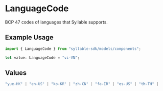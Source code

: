 # LanguageCode

BCP 47 codes of languages that Syllable supports.

## Example Usage

```typescript
import { LanguageCode } from "syllable-sdk/models/components";

let value: LanguageCode = "vi-VN";
```

## Values

```typescript
"yue-HK" | "en-US" | "ko-KR" | "zh-CN" | "fa-IR" | "es-US" | "th-TH" | "vi-VN"
```